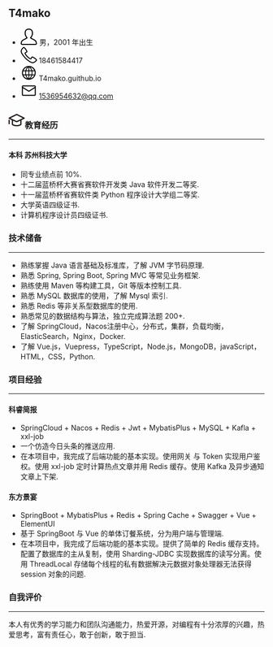 ## T4mako
- ![](/src/.vuepress/public/assets/svg/person.svg) 男，2001 年出生
- ![](/src/.vuepress/public/assets/svg/phone.svg) 18461584417
- ![](/src/.vuepress/public/assets/svg/website.svg) T4mako.guithub.io
- ![](/src/.vuepress/public/assets/svg/email.svg) 1536954632@qq.com

### ![](/src/.vuepress/public/assets/svg/edu.svg)教育经历
<hr>

#### 本科 苏州科技大学
- 同专业绩点前 10%.
- 十二届蓝桥杯大赛省赛软件开发类 Java 软件开发二等奖.
- 十一届蓝桥杯省赛软件类 Python 程序设计大学组二等奖.
- 大学英语四级证书.
- 计算机程序设计员四级证书.

### 技术储备
<hr>

- 熟练掌握 Java 语言基础及标准库，了解 JVM 字节码原理.
- 熟悉 Spring, Spring Boot, Spring MVC 等常见业务框架.
- 熟练使用 Maven 等构建工具，Git 等版本控制工具.
- 熟悉 MySQL 数据库的使用，了解 Mysql 索引.
- 熟悉 Redis 等非关系型数据库的使用.
- 熟悉常见的数据结构与算法，独立完成算法题 200+.
- 了解 SpringCloud，Nacos注册中心，分布式，集群，负载均衡，ElasticSearch，Nginx，Docker.
- 了解 Vue.js，Vuepress，TypeScript，Node.js，MongoDB，javaScript，HTML，CSS，Python.

### 项目经验
<hr>

#### 科睿简报
- SpringCloud + Nacos + Redis + Jwt + MybatisPlus + MySQL + Kafla + xxl-job
- 一个仿造今日头条的推送应用.
- 在本项目中，我完成了后端功能的基本实现。使用网关 与 Token 实现用户鉴权。使用 xxl-job 定时计算热点文章并用 Redis 缓存。使用 Kafka 及异步通知文章上下架.

#### 东方景宴
- SpringBoot + MybatisPlus + Redis + Spring Cache + Swagger + Vue + ElementUI
- 基于 SpringBoot 与 Vue 的单体订餐系统，分为用户端与管理端.
- 在本项目中，我完成了后端功能的基本实现。提供了简单的 Redis 缓存支持。配置了数据库的主从复制，使用 Sharding-JDBC 实现数据库的读写分离。使用 ThreadLocal 存储每个线程的私有数据解决元数据对象处理器无法获得 session 对象的问题.


### 自我评价
<hr />
本人有优秀的学习能力和团队沟通能力，热爱开源，对编程有十分浓厚的兴趣，热爱思考，富有责任心，敢于创新，敢于担当.

<style scoped>
* {
  
}
</style>